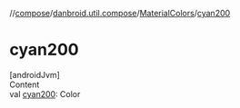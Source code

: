 //[compose](../../../index.md)/[danbroid.util.compose](../index.md)/[MaterialColors](index.md)/[cyan200](cyan200.md)



# cyan200  
[androidJvm]  
Content  
val [cyan200](cyan200.md): Color  



